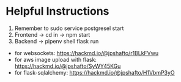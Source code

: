 # Helpful Instructions
1. Remember to sudo service postgresel start
2. Frontend -> cd in -> npm start
3. Backend -> pipenv shell flask run

- for websockets: https://hackmd.io/@jpshafto/r1BLkFVwu
- for aws image upload with flask: https://hackmd.io/@jpshafto/SyWY45KGu
- for flask-sqlalchemy: https://hackmd.io/@jpshafto/H1VbmP3yO

